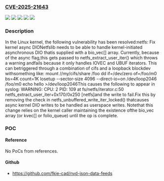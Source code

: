 ### [CVE-2025-21643](https://cve.mitre.org/cgi-bin/cvename.cgi?name=CVE-2025-21643)
![](https://img.shields.io/static/v1?label=Product&message=Linux&color=blue)
![](https://img.shields.io/static/v1?label=Version&message=&color=brightgreen)
![](https://img.shields.io/static/v1?label=Version&message=153a9961b551101cd38e94e26cd92fbfd198b19b%20&color=brightgreen)
![](https://img.shields.io/static/v1?label=Version&message=6.8%20&color=brightgreen)
![](https://img.shields.io/static/v1?label=Vulnerability&message=n%2Fa&color=blue)

### Description

In the Linux kernel, the following vulnerability has been resolved:netfs: Fix kernel async DIONetfslib needs to be able to handle kernel-initiated asynchronous DIO thatis supplied with a bio_vec[] array.  Currently, because of the async flag,this gets passed to netfs_extract_user_iter() which throws a warning andfails because it only handles IOVEC and UBUF iterators.  This can betriggered through a combination of cifs and a loopback blockdev withsomething like:        mount //my/cifs/share /foo        dd if=/dev/zero of=/foo/m0 bs=4K count=1K        losetup --sector-size 4096 --direct-io=on /dev/loop2046 /foo/m0        echo hello >/dev/loop2046This causes the following to appear in syslog:        WARNING: CPU: 2 PID: 109 at fs/netfs/iterator.c:50 netfs_extract_user_iter+0x170/0x250 [netfs]and the write to fail.Fix this by removing the check in netfs_unbuffered_write_iter_locked() thatcauses async kernel DIO writes to be handled as userspace writes.  Notethat this change relies on the kernel caller maintaining the existence ofthe bio_vec array (or kvec[] or folio_queue) until the op is complete.

### POC

#### Reference
No PoCs from references.

#### Github
- https://github.com/fkie-cad/nvd-json-data-feeds

